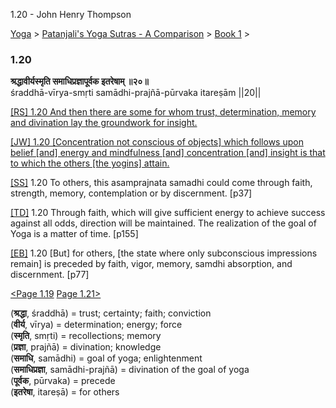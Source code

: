 1.20 - John Henry Thompson 

[Yoga](../../../yoga.html)‎ > ‎[Patanjali's Yoga Sutras - A Comparison](../../patanjani.html)‎ > ‎[Book 1](../book-1.html)‎ > ‎

### 1.20

**श्रद्धावीर्यस्मृति समाधिप्रज्ञापूर्वक इतरेषाम् ॥२०॥**  
śraddhā-vīrya-smṛti samādhi-prajñā-pūrvaka itareṣām ||20||  
  
  
[\[RS\] 1.20 And then there are some for whom trust, determination, memory and divination lay the groundwork for insight.](http://www.ashtangayoga.info/philosophy/yoga-sutra-patanjali/chapter-1/item/shraddha-virya-smriti-samadhi-prajna-purvaka/)  
  
[\[JW\] 1.20 \[Concentration not conscious of objects\] which follows upon belief \[and\] energy and mindfulness \[and\] concentration \[and\] insight is that to which the others \[the yogins\] attain.](http://books.google.com/books?id=YzFImjtOxUwC&pg=PA45&ci=112%2C972%2C730%2C117&source=bookclip)  
  
[\[SS\]](http://www.amazon.com/Yoga-Sutras-Patanjali-Commentary-Satchidananda/dp/0932040381) 1.20 To others, this asamprajnata samadhi could come through faith, strength, memory, contemplation or by discernment. \[p37\]  
  
[\[TD\]](http://www.amazon.com/Heart-Yoga-Developing-Personal-Practice/dp/089281764X/ref=sr_1_5?ie=UTF8&qid=1326228195&sr=8-5) 1.20 Through faith, which will give sufficient energy to achieve success against all odds, direction will be maintained. The realization of the goal of Yoga is a matter of time. \[p155\]  
  
[\[EB\]](http://www.amazon.com/Yoga-Sutras-Patanjali-Translation-Commentary/dp/0865477361/ref=sr_1_1?ie=UTF8&s=books&qid=1250508322&sr=1-1) 1.20 \[But\] for others, \[the state where only subconscious impressions remain\] is preceded by faith, vigor, memory, samdhi absorption, and discernment. \[p77\]  
  
  
[<Page 1.19](119.html)  [Page 1.21>](121.html)  
  

(**श्रद्धा**, śraddhā) = trust; certainty; faith; conviction  
(**वीर्य**, vīrya) = determination; energy; force  
(**स्मृति**, smṛti) = recollections; memory  
(**प्रज्ञा**, prajñā) = divination; knowledge  
(**समाधि**, samādhi) = goal of yoga; enlightenment  
(**समाधिप्रज्ञा**, samādhi-prajñā) = divination of the goal of yoga  
(**पूर्वक**, pūrvaka) = precede  
(**इतरेषा**, itareṣā) = for others

